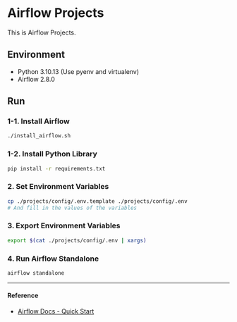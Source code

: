 # Airflow Projects
This is Airflow Projects.

## Environment
- Python 3.10.13 (Use pyenv and virtualenv)
- Airflow 2.8.0

## Run

### 1-1. Install Airflow
```bash
./install_airflow.sh
```

### 1-2. Install Python Library
```bash
pip install -r requirements.txt
```

### 2. Set Environment Variables
```bash
cp ./projects/config/.env.template ./projects/config/.env
# And fill in the values of the variables
```

### 3. Export Environment Variables
```bash
export $(cat ./projects/config/.env | xargs)
```

### 4. Run Airflow Standalone
```bash
airflow standalone
```

<hr>

#### Reference
- [Airflow Docs - Quick Start](https://airflow.apache.org/docs/apache-airflow/stable/start.html)
